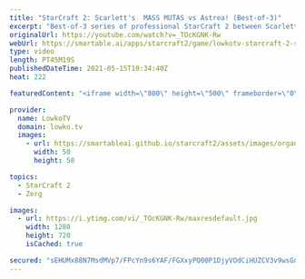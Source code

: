 ```yaml
---
title: "StarCraft 2: Scarlett's  MASS MUTAS vs Astrea! (Best-of-3)"
excerpt: "Best-of-3 series of professional StarCraft 2 between Scarlett and Astrea. In this series Scarlett goes for several types of aggression (Queen pushes, Swarm Hosts and Mutalisks) to prevent the game from going to the late game.  Support my work on Patreon: http://www.patreon.com/lowkotv Become a YouTube"
originalUrl: https://youtube.com/watch?v=_TOcKGNK-Rw
webUrl: https://smartable.ai/apps/starcraft2/game/lowkotv-starcraft-2-scarletts-mass-mutas-vs-astrea-best-of-3/
type: video
length: PT45M19S
publishedDateTime: 2021-05-15T10:34:40Z
heat: 222

featuredContent: "<iframe width=\"800\" height=\"500\" frameborder=\"0\" src=\"https://www.youtube.com/embed/_TOcKGNK-Rw\" allow=\"accelerometer; autoplay; encrypted-media; gyroscope; picture-in-picture\" allowfullscreen></iframe>"

provider:
  name: LowkoTV
  domain: lowko.tv
  images:
    - url: https://smartableai.github.io/starcraft2/assets/images/organizations/lowko.tv-50x50.jpg
      width: 50
      height: 50

topics:
  - StarCraft 2
  - Zerg

images:
  - url: https://i.ytimg.com/vi/_TOcKGNK-Rw/maxresdefault.jpg
    width: 1280
    height: 720
    isCached: true

secured: "sEHUMx88N7MsdMVp7/FPcYn9s6YAF/FGXxyPQ00P1DjyVOdCiHUZCV3v9wsGnl19xe626gC3Cf34oFMaTtTJPjLdC54+FzGDoA+09WEL2c5piSL1QkrQ8NmvXC5GRJJ0o0Gpugo1gH9TfvrV+uSi4dTyYKUIm8KarE1oQy2OzLh/HlOUVPDrOkqwu80TYDIkXbEKHb4lBzfMCPjKkRJ9EmIjAB/orprOjVDZg0XVa59eVYTf7xZcinelNCHoGBos06c0kvlDQhm6lNIlfwUcZZVx0heVvpw47ZubE/wGBce6DbszEHijyfzWaAj02zUsGw7n3sSDG7UgsBg+rC2dIdDCcKPIl0DfpQMrxfHvcZTiNBzz5GbTBaAhU5diGELruzzfncSqBlPboziTW4zI/Qz9rZYJvWK+2yWfwjy8P9U=;INfpfgHf+dxSCxlE7ZaLEQ=="
---
```


